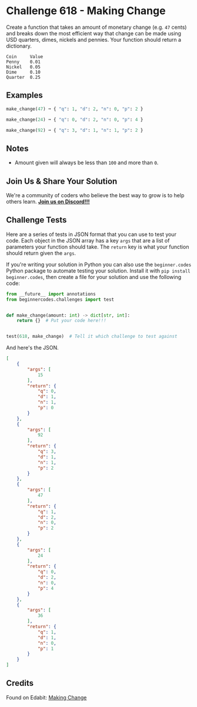 # Challenge 618 - Making Change

Create a function that takes an amount of monetary change (e.g. `47` cents) and breaks down the most efficient way that change can be made using USD quarters, dimes, nickels and pennies. Your function should return a dictionary.
```
Coin     Value
Penny    0.01
Nickel   0.05
Dime     0.10
Quarter  0.25
```
## Examples
```python
make_change(47) ➞ { "q": 1, "d": 2, "n": 0, "p": 2 }

make_change(24) ➞ { "q": 0, "d": 2, "n": 0, "p": 4 }

make_change(92) ➞ { "q": 3, "d": 1, "n": 1, "p": 2 }
```
## Notes

- Amount given will always be less than `100` and more than `0`.

## Join Us & Share Your Solution

We're a community of coders who believe the best way to grow is to help others learn. **[Join us on Discord!!!](https://discord.gg/sfHykntuGy)**

## Challenge Tests

Here are a series of tests in JSON format that you can use to test your code. Each object in the JSON array has a key `args` that are a list of parameters your function should take. The `return` key is what your function should return given the `args`. 

If you're writing your solution in Python you can also use the `beginner.codes` Python package to automate testing your solution. Install it with `pip install beginner.codes`, then create a file for your solution and use the following code:
```python
from __future__ import annotations
from beginnercodes.challenges import test


def make_change(amount: int) -> dict[str, int]:
    return {}  # Put your code here!!!


test(618, make_change)  # Tell it which challenge to test against
```
And here's the JSON.
```json
[
    {
        "args": [
            15
        ],
        "return": {
            "q": 0,
            "d": 1,
            "n": 1,
            "p": 0
        }
    },
    {
        "args": [
            92
        ],
        "return": {
            "q": 3,
            "d": 1,
            "n": 1,
            "p": 2
        }
    },
    {
        "args": [
            47
        ],
        "return": {
            "q": 1,
            "d": 2,
            "n": 0,
            "p": 2
        }
    },
    {
        "args": [
            24
        ],
        "return": {
            "q": 0,
            "d": 2,
            "n": 0,
            "p": 4
        }
    },
    {
        "args": [
            36
        ],
        "return": {
            "q": 1,
            "d": 1,
            "n": 0,
            "p": 1
        }
    }
]
```
## Credits

Found on Edabit: [Making Change](https://edabit.com/challenge/QDw3YayxCNqGaC9ji)
